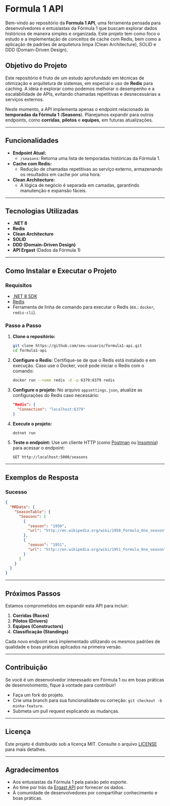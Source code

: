 # Formula 1 API 

Bem-vindo ao repositório da **Formula 1 API**, uma ferramenta pensada para desenvolvedores e entusiastas da Fórmula 1 que buscam explorar dados históricos de maneira simples e organizada. Este projeto tem como foco o estudo e a implementação de conceitos de cache com Redis, bem como a aplicação de padrões de arquitetura limpa (Clean Architecture), SOLID e DDD (Domain-Driven Design).

## Objetivo do Projeto

Este repositório é fruto de um estudo aprofundado em técnicas de otimização e arquitetura de sistemas, em especial o uso de **Redis** para caching. A ideia é explorar como podemos melhorar o desempenho e a escalabilidade de APIs, evitando chamadas repetitivas e desnecessárias a serviços externos.

Neste momento, a API implementa apenas o endpoint relacionado às **temporadas da Fórmula 1** (**Seasons**). Planejamos expandir para outros endpoints, como **corridas**, **pilotos** e **equipes**, em futuras atualizações.

---

## Funcionalidades

- **Endpoint Atual:**
  - `/seasons`: Retorna uma lista de temporadas históricas da Fórmula 1.
- **Cache com Redis:**
  - Redução de chamadas repetitivas ao serviço externo, armazenando os resultados em cache por uma hora.
- **Clean Architecture:**
  - A lógica de negócio é separada em camadas, garantindo manutenção e expansão fáceis.

---

## Tecnologias Utilizadas

- **.NET 8**
- **Redis**
- **Clean Architecture**
- **SOLID**
- **DDD (Domain-Driven Design)**
- **API Ergast** (Dados da Fórmula 1)

---

## Como Instalar e Executar o Projeto

### Requisitos

- [.NET 8 SDK](https://dotnet.microsoft.com/download)
- [Redis](https://redis.io/download)
- Ferramenta de linha de comando para executar o Redis (ex.: `docker`, `redis-cli`).

### Passo a Passo

1. **Clone o repositório:**
   ```bash
   git clone https://github.com/seu-usuario/formula1-api.git
   cd formula1-api
   ```

2. **Configure o Redis:**
   Certifique-se de que o Redis está instalado e em execução.
   Caso use o Docker, você pode iniciar o Redis com o comando:
   ```bash
   docker run --name redis -d -p 6379:6379 redis
   ```

3. **Configure o projeto:**
   No arquivo `appsettings.json`, atualize as configurações do Redis caso necessário:
   ```json
   "Redis": {
     "Connection": "localhost:6379"
   }
   ```

4. **Execute o projeto:**
   ```bash
   dotnet run
   ```

5. **Teste o endpoint:**
   Use um cliente HTTP (como [Postman](https://www.postman.com/) ou [Insomnia](https://insomnia.rest/)) para acessar o endpoint:
   ```http
   GET http://localhost:5000/seasons
   ```

---

## Exemplos de Resposta

### Sucesso

```json
{
  "MRData": {
    "SeasonTable": {
      "Seasons": [
        {
          "season": "1950",
          "url": "http://en.wikipedia.org/wiki/1950_Formula_One_season"
        },
        {
          "season": "1951",
          "url": "http://en.wikipedia.org/wiki/1951_Formula_One_season"
        }
      ]
    }
  }
}
```

---

## Próximos Passos

Estamos comprometidos em expandir esta API para incluir:

1. **Corridas (Races)**
2. **Pilotos (Drivers)**
3. **Equipes (Constructors)**
4. **Classificação (Standings)**

Cada novo endpoint será implementado utilizando os mesmos padrões de qualidade e boas práticas aplicados na primeira versão.

---

## Contribuição

Se você é um desenvolvedor interessado em Fórmula 1 ou em boas práticas de desenvolvimento, fique à vontade para contribuir!

- Faça um fork do projeto.
- Crie uma branch para sua funcionalidade ou correção: `git checkout -b minha-feature`.
- Submeta um pull request explicando as mudanças.

---

## Licença

Este projeto é distribuído sob a licença MIT. Consulte o arquivo [LICENSE](LICENSE) para mais detalhes.

---

## Agradecimentos

- Aos entusiastas da Fórmula 1 pela paixão pelo esporte.
- Ao time por trás da [Ergast API](https://ergast.com/mrd/) por fornecer os dados.
- À comunidade de desenvolvedores por compartilhar conhecimento e boas práticas.

